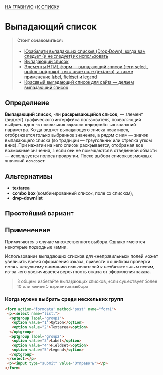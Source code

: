 [НА ГЛАВНУЮ](../../README.md) / [К СПИСКУ](../elem_of_interface.md)

# Выпадающий список


> #### Стоит ознакомиться:
>
> - [Юзабилити выпадающих списков (Drop-Down): когда вам следует (и не следует) их использовать](https://ux.pub/yuzabiliti-vypadayushhix-spiskov-drop-down-kogda-vam-sleduet-i-ne-sleduet-ix-ispolzovat/)
> - [Выпадающий список](https://ru.wikipedia.org/wiki/%D0%92%D1%8B%D0%BF%D0%B0%D0%B4%D0%B0%D1%8E%D1%89%D0%B8%D0%B9_%D1%81%D0%BF%D0%B8%D1%81%D0%BE%D0%BA "Википедия")
> - [Элементы HTML форм — выпадающий список (теги select, option, optgroup), текстовое поле (textarea), а также применение label, fieldset и legend](https://goldbusinessnet.com/osnovy-html/html-formy-vypadayushhie-spiski-select-option-textarea-label-fieldset-legend/)
> - [Красивый выпадающий список для сайта — делаем выпадающий список](https://sitehere.ru/krasivyj-vypadayushhij-spisok-dlya-sajta)


## Определнеие

**Выпадающий список**, или **раскрывающийся список**, — элемент (виджет) графического интерфейса пользователя, позволяющий выбрать одно из нескольких заранее определённых значений параметра. Когда виджет выпадающего списка неактивен, отображается только выбранное значение, а рядом с ним — значок выпадающего списка (по традиции — треугольник или стрелка углом вниз). При нажатии на него список раскрывается, отображая все возможные значения, а если они не помещаются в отведённой области — используется полоса прокрутки. После выбора список возможных значений исчезает.

## Альтернативы
- **textarea**
- **combo box** (комбинированный список, поле со списком), 
- **drop-down list**
## Простейший вариант
## Примененеие 

Применяются в случае множественного выбора. Однако имеются некоторые подводные камни.

Использование выпадающих списков для «неправильных» полей может увеличить время оформления заказа, привести к ошибкам проверки поля и ненужному вниманию пользователей к необязательным полям, из-за чего увеличивается вероятность отказа от оформления заказа.

> В общем, избегайте выпадающих списков, если существует более 10 или менее 5 вариантов выбора

### 
### Когда нужно выбрать среди нескольких групп

```html
<form action="formdata" method="post" name="form1">
 <p><select name="list1">
  <optgroup label="group1">
   <option value="1">Option</option>
   <option value="2">Textarea</option>
  </optgroup>
  <optgroup label="group2">
   <option value="3">Label</option>
   <option value="4">Fieldset</option>
   <option value="5">Legend</option>
  </optgroup>
 </select></p>
 <p><input type="submit" value="Отправить"></p>
</form>

```